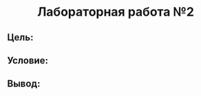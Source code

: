 <h1 align="center">  Лабораторная работа №2 </h1>
<h2> Цель: </h2>
<h2> Условие: </h2>
<h2> Вывод: </h2>
